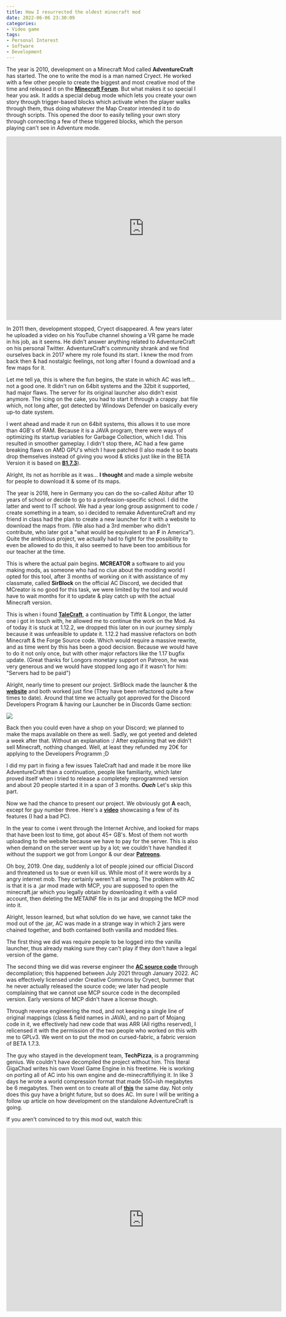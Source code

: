 ```yaml
---
title: How I resurrected the oldest minecraft mod
date: 2022-06-06 23:30:09
categories:
- Video game
tags:
- Personal Interest
- Software
- Development
---
```


The year is 2010, development on a Minecraft Mod called **AdventureCraft** has started. The one to write the mod is a man named Cryect. He worked with a few other people to create the biggest and most creative mod of the time and released it on the [**Minecraft Forum**](https://www.minecraftforum.net/forums/mapping-and-modding-java-edition/minecraft-mods/1272366-1-3-2-adventurecraft-npc-pathing-blocks-r1095).
But what makes it so special I hear you ask. It adds a special debug mode which lets you create your own story through trigger-based blocks which activate when the player walks through them, thus doing whatever the Map Creator intended it to do through scripts. This opened the door to easily telling your own story through connecting a few of these triggered blocks, which the person playing can't see in Adventure mode.

<iframe width="720" height="480" src="https://www.youtube-nocookie.com/embed/CQSxxKkUP3s" title="YouTube video player" frameborder="0" allow="accelerometer; autoplay; clipboard-write; encrypted-media; gyroscope; picture-in-picture" allowfullscreen></iframe>

In 2011 then, development stopped, Cryect disappeared. A few years later he uploaded a video on his YouTube channel showing a VR game he made in his job, as it seems. He didn't answer anything related to AdventureCraft on his personal Twitter. AdventureCraft's community shrank and we find ourselves back in 2017 where my role found its start. I knew the mod from back then & had nostalgic feelings, not long after I found a download and a few maps for it.

Let me tell ya, this is where the fun begins, the state in which AC was left... not a good one. It didn't run on 64bit systems and the 32bit it supported, had major flaws. The server for its original launcher also didn't exist anymore. The icing on the cake, you had to start it through a crappy .bat file which, not long after, got detected by Windows Defender on basically every up-to date system.

I went ahead and made it run on 64bit systems, this allows it to use more than 4GB's of RAM. Because it is a JAVA program, there were ways of optimizing its startup variables for Garbage Collection, which I did. This resulted in smoother gameplay. I didn't stop there, AC had a few game breaking flaws on AMD GPU's which I have patched (I also made it so boats drop themselves instead of giving you wood & sticks just like in the BETA Version it is based on [**B1.7.3**](https://minecraft.fandom.com/wiki/Java_Edition_Beta_1.7.3)).

Alright, its not as horrible as it was... **I thought** and made a simple website for people to download it & some of its maps.

The year is 2018, here in Germany you can do the so-called Abitur after 10 years of school or decide to go to a profession-specific school. I did the latter and went to IT school. We had a year long group assignment to code / create something in a team, so i decided to remake AdventureCraft and my friend in class had the plan to create a new launcher for it with a website to download the maps from. (We also had a 3rd member who didn't contribute, who later got a "what would be equivalent to an **F** in America"). Quite the ambitious project, we actually had to fight for the possibility to even be allowed to do this, it also seemed to have been too ambitious for our teacher at the time.

This is where the actual pain begins. **MCREATOR** a software to aid you making mods, as someone who had no clue about the modding world I opted for this tool, after 3 months of working on it with assistance of my classmate, called **SirBlock** on the official AC Discord, we decided that MCreator is no good for this task, we were limited by the tool and would have to wait months for it to update & play catch up with the actual Minecraft version.

This is when i found [**TaleCraft**](https://www.minecraftforum.net/forums/mapping-and-modding-java-edition/minecraft-mods/wip-mods/2631866-talecraft-a-mod-for-more-custom-and-advanced), a continuation by Tiffit & Longor, the latter one i got in touch with, he allowed me to continue the work on the Mod. As of today it is stuck at 1.12.2, we dropped this later on in our journey simply because it was unfeasible to update it. 1.12.2 had massive refactors on both Minecraft & the Forge Source code. Which would require a massive rewrite, and as time went by this has been a good decision. Because we would have to do it not only once, but with other major refactors like the 1.17 bugfix update. (Great thanks for Longors monetary support on Patreon, he was very generous and we would have stopped long ago if it wasn't for him: "Servers had to be paid")

Alright, nearly time to present our project. SirBlock made the launcher & the [**website**](https://adventurecraft.gq/) and both worked just fine (They have been refactored quite a few times to date). Around that time we actually got approved for the Discord Developers Program & having our Launcher be in Discords Game section:

![](/assets/06-06-22/ac-discord.png)

Back then you could even have a shop on your Discord; we planned to make the maps available on there as well. Sadly, we got yeeted and deleted a week after that. Without an explanation :/ After explaining that we didn't sell Minecraft, nothing changed. Well, at least they refunded my 20€ for applying to the Developers Programm ;D

I did my part in fixing a few issues TaleCraft had and made it be more like AdventureCraft than a continuation, people like familiarity, which later proved itself when i tried to release a completely reprogrammed version and about 20 people started it in a span of 3 months. _**Ouch**_ Let's skip this part.

Now we had the chance to present our project. We obviously got **A** each, except for guy number three. Here's a [**video**](https://youtu.be/0pj2_brhg6A) showcasing a few of its features (I had a bad PC).

In the year to come i went through the Internet Archive, and looked for maps that have been lost to time, got about 45+ GB's. Most of them not worth uploading to the website because we have to pay for the server. This is also when demand on the server went up by a lot; we couldn't have handled it without the support we got from Longor & our dear [**Patreons**](https://www.patreon.com/AdventureCraft).

Oh boy, 2019. One day, suddenly a lot of people joined our official Discord and threatened us to sue or even kill us. While most of it were words by a angry internet mob. They certainly weren't all wrong. The problem with AC is that it is a .jar mod made with MCP, you are supposed to open the minecraft.jar which you legally obtain by downloading it with a valid account, then deleting the METAINF file in its jar and dropping the MCP mod into it.

Alright, lesson learned, but what solution do we have, we cannot take the mod out of the .jar, AC was made in a strange way in which 2 jars were chained together, and both contained both vanilla and modded files.

The first thing we did was require people to be logged into the vanilla launcher, thus already making sure they can't play if they don't have a legal version of the game.

The second thing we did was reverse engineer the [**AC source code**](https://github.com/RyuuSlayer/AC-1.7.3) through decompilation; this happened between July 2021 through January 2022. AC was effectively licensed under Creative Commons by Cryect, bummer that he never actually released the source code; we later had people complaining that we cannot use MCP source code in the decompiled version. Early versions of MCP didn't have a license though.

Through reverse engineering the mod, and not keeping a single line of original mappings (class & field names in JAVA), and no part of Mojang code in it, we effectively had new code that was ARR (All rigths reserved), I relicensed it with the permission of the two people who worked on this with me to GPLv3. We went on to put the mod on cursed-fabric, a fabric version of BETA 1.7.3.

The guy who stayed in the development team, **TechPizza**, is a programming genius. We couldn't have decompiled the project without him. This literal GigaChad writes his own Voxel Game Engine in his freetime. He is working on porting all of AC into his own engine and de-minecraftifiying it. In like 3 days he wrote a world compression format that made 550~ish megabytes be 6 megabytes. Then went on to create all of [**this**](https://www.youtube.com/watch?v=5Ojxl70fjYo) the same day. Not only does this guy have a bright future, but so does AC. Im sure I will be writing a follow up article on how development on the standalone AdventureCraft is going.

If you aren't convinced to try this mod out, watch this:

<iframe width="720" height="480" src="https://www.youtube-nocookie.com/embed/9Sm0pmBx4oI" title="YouTube video player" frameborder="0" allow="accelerometer; autoplay; clipboard-write; encrypted-media; gyroscope; picture-in-picture" allowfullscreen></iframe>